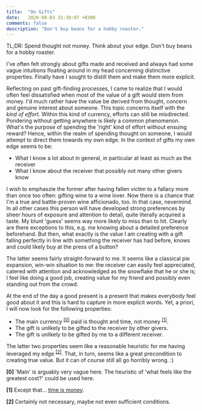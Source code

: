 ```yaml
---
title:  "On Gifts"
date:   2020-08-03 15:38:07 +0200
comments: false
description: "Don't buy beans for a hobby roaster."
---
```


TL;DR: Spend thought not money. Think about your edge. Don't buy beans for a hobby roaster.

I've often felt strongly about gifts made and received and always had some vague intuitions floating around in my head concerning distinctive properties.
Finally have I sought to distill them and make them more explicit.

Reflecting on past gift-finding processes, I came to realize that I would often feel dissatisfied when most of the value of 
a gift would stem from money. I'd much rather have the value be derived from thought, concern and genuine interest about someone.
This topic concerns itself with the _kind of effort_. Within this kind of currency, efforts can still be misdirected. Pondering without
getting anywhere is likely a common phenomenon. What's the purpose of spending the 'right' kind of effort
without ensuing reward? Hence, within the realm of spending thought on someone, I would attempt to direct them towards my own edge. In the
context of gifts my own edge seems to be:

- What I know a lot about in general, in particular at least as much as the receiver
- What I know about the receiver that possibly not many other givers know

I wish to emphaszie the former after having fallen victim to a fallacy more than once too often: gifting wine to a wine lover. Now there is a chance
that I'm a true and battle-proven wine afficionado, too. In that case, nevermind. In all other cases this person will have developed
strong preferences by sheer hours of exposure and attention to detail, quite literally acquired a taste. My blunt 'guess' seems way more likely to
miss than to hit. Clearly are there exceptions to this, e.g. me knowing about a detailed preference beforehand. But then, what exactly is the value
I am creating with a gift falling perfectly in line with something the receiver has had before, knows and could likely buy at the press of a button?

The latter seems fairly straight-forward to me. It seems like a classical pie expansion, win-win situation to me: the receiver can easily feel 
appreciated, catered with attention and acknowledged as the snowflake that he or she is; I feel like doing a good job, creating value for my friend and
possibly even standing out from the crowd.

At the end of the day a good present is a present that makes everybody feel good about it and this is hard to capture in more explicit words. Yet, a priori,
I will now look for the following properties:

- The main currency <sup id="a0">[[0]](#f0)</sup> paid is thought and time, not money <sup id="a1">[[1]](#f1)</sup>.
- The gift is unlikely to be gifted to the receiver by other givers.
- The gift is unlikely to be gifted by me to a different receiver.

The latter two properties seem like a reasonable heuristic for me having leveraged my edge <sup id="a2">[[2]](#f2)</sup>. That, in turn, seems like
a great precondition to creating true value. But it can of course still all go horribly wrong. :)


<b id="f0">[0]</b> 'Main' is arguably very vague here. The heuristic of 'what feels like the greatest cost?' could be used here.

<b id="f1">[1]</b> Except that... [time is money](http://kevinkle.in/jekyll/update/2020/03/26/tim_update.html).

<b id="f2">[2]</b> Certainly not necessary, maybe not even sufficient conditions.



